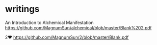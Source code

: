 # writings

An Introduction to Alchemical Manifestation https://github.com/MagnumSun/alchemical/blob/master/Blank%202.pdf

2♥ https://github.com/MagnumSun/2/blob/master/Blank.pdf
